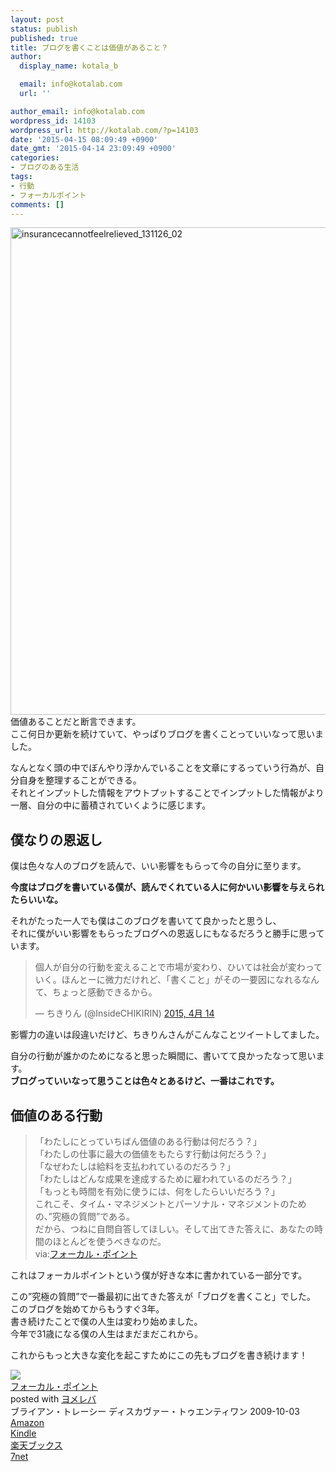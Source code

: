 ```yaml
---
layout: post
status: publish
published: true
title: ブログを書くことは価値があること？
author:
  display_name: kotala_b

  email: info@kotalab.com
  url: ''

author_email: info@kotalab.com
wordpress_id: 14103
wordpress_url: http://kotalab.com/?p=14103
date: '2015-04-15 08:09:49 +0900'
date_gmt: '2015-04-14 23:09:49 +0900'
categories:
- ブログのある生活
tags:
- 行動
- フォーカルポイント
comments: []
---
```

<p><img src="http://kotalab.com/wp-content/uploads/insurancecannotfeelrelieved_131126_02.jpg" alt="insurancecannotfeelrelieved_131126_02" width="780" class="aligncenter wp-image-10245" /><br />
価値あることだと断言できます。<br />
ここ何日か更新を続けていて、やっぱりブログを書くことっていいなって思いました。</p>
<p>なんとなく頭の中でぼんやり浮かんでいることを文章にするっていう行為が、自分自身を整理することができる。<br />
それとインプットした情報をアウトプットすることでインプットした情報がより一層、自分の中に蓄積されていくように感じます。<br />
<!--more--></p>
<h2>僕なりの恩返し</h2>
<p>僕は色々な人のブログを読んで、いい影響をもらって今の自分に至ります。</p>
<p><strong>今度はブログを書いている僕が、読んでくれている人に何かいい影響を与えられたらいいな。</strong></p>
<p>それがたった一人でも僕はこのブログを書いてて良かったと思うし、<br />
それに僕がいい影響をもらったブログへの恩返しにもなるだろうと勝手に思っています。</p>
<blockquote class="twitter-tweet" lang="ja"><p>個人が自分の行動を変えることで市場が変わり、ひいては社会が変わっていく。ほんとーに微力だけれど、「書くこと」がその一要因になれるなんて、ちょっと感動できるから。</p>
<p>&mdash; ちきりん (@InsideCHIKIRIN) <a href="https://twitter.com/InsideCHIKIRIN/status/587943748119633923">2015, 4月 14</a></p></blockquote>
<p><script async src="//platform.twitter.com/widgets.js" charset="utf-8"></script></p>
<p>影響力の違いは段違いだけど、ちきりんさんがこんなことツイートしてました。</p>
<p>自分の行動が誰かのためになると思った瞬間に、書いてて良かったなって思います。<br />
<strong>ブログっていいなって思うことは色々とあるけど、一番はこれです。</strong></p>
<h2>価値のある行動</h2>
<blockquote><p>「わたしにとっていちばん価値のある行動は何だろう？」<br />
「わたしの仕事に最大の価値をもたらす行動は何だろう？」<br />
「なぜわたしは給料を支払われているのだろう？」<br />
「わたしはどんな成果を達成するために雇われているのだろう？」<br />
「もっとも時間を有効に使うには、何をしたらいいだろう？」<br />
これこそ、タイム・マネジメントとパーソナル・マネジメントのための、&rdquo;究極の質問&rdquo;である。<br />
だから、つねに自問自答してほしい。そして出てきた答えに、あなたの時間のほとんどを使うべきなのだ。<br />
via:<a href="http://www.amazon.co.jp/exec/obidos/asin/4887597460/same-22/" rel="nofollow" target="_blank">フォーカル・ポイント</a></p></blockquote>
<p>これはフォーカルポイントという僕が好きな本に書かれている一部分です。</p>
<p>この&rdquo;究極の質問&rdquo;で一番最初に出てきた答えが「ブログを書くこと」でした。<br />
このブログを始めてからもうすぐ3年。<br />
書き続けたことで僕の人生は変わり始めました。<br />
今年で31歳になる僕の人生はまだまだこれから。</p>
<p>これからもっと大きな変化を起こすためにこの先もブログを書き続けます！</p>
<div class="booklink-box">
<div class="booklink-image"><a href="http://www.amazon.co.jp/exec/obidos/asin/4887597460/same-22/" rel="nofollow" target="_blank"><img src="http://ecx.images-amazon.com/images/I/418J55UaMQL._SL160_.jpg" style="border: none;" /></a></div>
<div class="booklink-info">
<div class="booklink-name"><a href="http://www.amazon.co.jp/exec/obidos/asin/4887597460/same-22/" rel="nofollow" target="_blank">フォーカル・ポイント</a>
<div class="booklink-powered-date">posted with <a href="http://yomereba.com" rel="nofollow" target="_blank">ヨメレバ</a></div>
</div>
<div class="booklink-detail">ブライアン・トレーシー ディスカヴァー・トゥエンティワン 2009-10-03    </div>
<div class="booklink-link2">
<div class="shoplinkamazon"><a href="http://www.amazon.co.jp/exec/obidos/asin/4887597460/same-22/" rel="nofollow" target="_blank">Amazon</a></div>
<div class="shoplinkkindle"><a href="http://www.amazon.co.jp/gp/search?keywords=%83t%83H%81%5B%83J%83%8B%81E%83%7C%83C%83%93%83g&__mk_ja_JP=%83J%83%5E%83J%83i&url=node%3D2275256051&tag=same-22" rel="nofollow" target="_blank">Kindle</a></div>
<div class="shoplinkrakuten"><a href="http://c.af.moshimo.com/af/c/click?a_id=374939&p_id=56&pc_id=56&pl_id=637&s_v=b5Rz2P0601xu&url=http%3A%2F%2Fbooks.rakuten.co.jp%2Frb%2F6198900%2F" rel="nofollow" target="_blank">楽天ブックス</a><img src="http://i.af.moshimo.com/af/i/impression?a_id=374939&p_id=56&pc_id=56&pl_id=637" width="1" height="1" style="border:none;"></div>
<div class="shoplinkseven"><a href="http://ck.jp.ap.valuecommerce.com/servlet/referral?sid=2967684&pid=881104827&vc_url=http%3A%2F%2Fwww.7netshopping.jp%2Fbooks%2Fsearch_result%2F%3Fctgy%3Dbooks%26code%3D4887597460" target="_blank">7net</a><img src="http://atq.ad.valuecommerce.com/servlet/atq/gifbanner?sid=2967684&pid=881104827" height="1" width="1" border="0"></div>
</p></div>
</div>
<div class="booklink-footer"></div>
</div>
